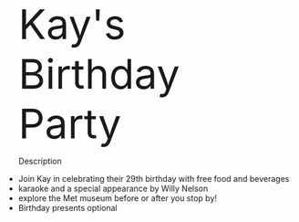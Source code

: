 <ul>
  <hi style="font-size: 72px">Kay's Birthday Party</hi>
<p>Description</P>
<li>Join Kay in celebrating their 29th birthday with free food and beverages</li>
<li>karaoke and a special appearance by Willy Nelson</li>
<li>explore the Met museum before or after you stop by!</li>
<li>Birthday presents optional</li>
</ul>
